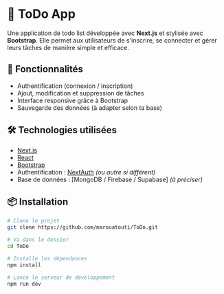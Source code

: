 # 📝 ToDo App

Une application de todo list développée avec **Next.js** et stylisée avec **Bootstrap**. Elle permet aux utilisateurs de s'inscrire, se connecter et gérer leurs tâches de manière simple et efficace.

## 🚀 Fonctionnalités

- Authentification (connexion / inscription)
- Ajout, modification et suppression de tâches
- Interface responsive grâce à Bootstrap
- Sauvegarde des données (à adapter selon ta base)

## 🛠️ Technologies utilisées

- [Next.js](https://nextjs.org/)
- [React](https://reactjs.org/)
- [Bootstrap](https://getbootstrap.com/)
- Authentification : [NextAuth](https://next-auth.js.org/) *(ou autre si différent)*
- Base de données : [MongoDB / Firebase / Supabase] *(à préciser)*

## 📦 Installation

```bash
# Clone le projet
git clone https://github.com/marouatouti/ToDo.git

# Va dans le dossier
cd ToDo

# Installe les dépendances
npm install

# Lance le serveur de développement
npm run dev
